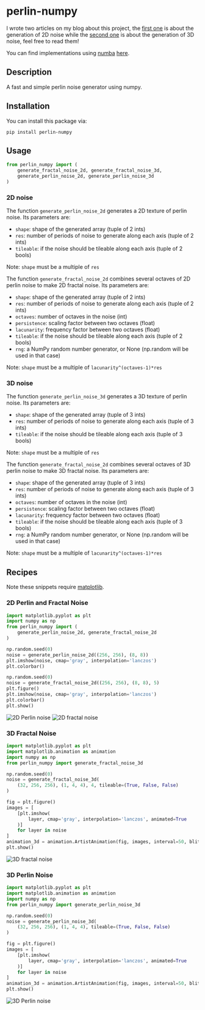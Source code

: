 # perlin-numpy

I wrote two articles on my blog about this project, the [first one](https://pvigier.github.io/2018/06/13/perlin-noise-numpy.html)  is about the generation of 2D noise while the [second one](https://pvigier.github.io/2018/11/02/3d-perlin-noise-numpy.html) is about the generation of 3D noise, feel free to read them!

You can find implementations using [numba](https://numba.pydata.org/) [here](https://github.com/pvigier/perlin-numpy/issues/9).

## Description

A fast and simple perlin noise generator using numpy.

## Installation

You can install this package via:

```
pip install perlin-numpy
```

## Usage

```python
from perlin_numpy import (
    generate_fractal_noise_2d, generate_fractal_noise_3d,
    generate_perlin_noise_2d, generate_perlin_noise_3d
)
```

### 2D noise

The function `generate_perlin_noise_2d` generates a 2D texture of perlin noise. Its parameters are:

* `shape`: shape of the generated array (tuple of 2 ints)
* `res`: number of periods of noise to generate along each axis (tuple of 2 ints)
* `tileable`: if the noise should be tileable along each axis (tuple of 2 bools)

Note: `shape` must be a multiple of `res`

The function `generate_fractal_noise_2d` combines several octaves of 2D perlin noise to make 2D fractal noise. Its parameters are:

* `shape`: shape of the generated array (tuple of 2 ints)
* `res`: number of periods of noise to generate along each axis (tuple of 2 ints)
* `octaves`: number of octaves in the noise (int)
* `persistence`: scaling factor between two octaves (float)
* `lacunarity`: frequency factor between two octaves (float)
* `tileable`: if the noise should be tileable along each axis (tuple of 2 bools)
* `rng`: a NumPy random number generator, or None (np.random will be used in that case)

Note: `shape` must be a multiple of `lacunarity^(octaves-1)*res`


### 3D noise

The function `generate_perlin_noise_3d` generates a 3D texture of perlin noise. Its parameters are:

* `shape`: shape of the generated array (tuple of 3 ints)
* `res`: number of periods of noise to generate along each axis (tuple of 3 ints)
* `tileable`: if the noise should be tileable along each axis (tuple of 3 bools)

Note: `shape` must be a multiple of `res`

The function `generate_fractal_noise_2d` combines several octaves of 3D perlin noise to make 3D fractal noise. Its parameters are:

* `shape`: shape of the generated array (tuple of 3 ints)
* `res`: number of periods of noise to generate along each axis (tuple of 3 ints)
* `octaves`: number of octaves in the noise (int)
* `persistence`: scaling factor between two octaves (float)
* `lacunarity`: frequency factor between two octaves (float)
* `tileable`: if the noise should be tileable along each axis (tuple of 3 bools)
* `rng`: a NumPy random number generator, or None (np.random will be used in that case)

Note: `shape` must be a multiple of `lacunarity^(octaves-1)*res`

## Recipes

Note these snippets require [matplotlib](https://matplotlib.org/).

### 2D Perlin and Fractal Noise

```python
import matplotlib.pyplot as plt
import numpy as np
from perlin_numpy import (
    generate_perlin_noise_2d, generate_fractal_noise_2d
)

np.random.seed(0)
noise = generate_perlin_noise_2d((256, 256), (8, 8))
plt.imshow(noise, cmap='gray', interpolation='lanczos')
plt.colorbar()

np.random.seed(0)
noise = generate_fractal_noise_2d((256, 256), (8, 8), 5)
plt.figure()
plt.imshow(noise, cmap='gray', interpolation='lanczos')
plt.colorbar()
plt.show()
```

![2D Perlin noise](https://github.com/pvigier/perlin-numpy/raw/master/examples/perlin2d.png)
![2D fractal noise](https://github.com/pvigier/perlin-numpy/raw/master/examples/fractal2d.png)

### 3D Fractal Noise

```python
import matplotlib.pyplot as plt
import matplotlib.animation as animation
import numpy as np
from perlin_numpy import generate_fractal_noise_3d

np.random.seed(0)
noise = generate_fractal_noise_3d(
    (32, 256, 256), (1, 4, 4), 4, tileable=(True, False, False)
)

fig = plt.figure()
images = [
    [plt.imshow(
        layer, cmap='gray', interpolation='lanczos', animated=True
    )]
    for layer in noise
]
animation_3d = animation.ArtistAnimation(fig, images, interval=50, blit=True)
plt.show()
```


![3D fractal noise](https://github.com/pvigier/perlin-numpy/raw/master/examples/fractal3d.gif)

### 3D Perlin Noise

```python
import matplotlib.pyplot as plt
import matplotlib.animation as animation
import numpy as np
from perlin_numpy import generate_perlin_noise_3d

np.random.seed(0)
noise = generate_perlin_noise_3d(
    (32, 256, 256), (1, 4, 4), tileable=(True, False, False)
)

fig = plt.figure()
images = [
    [plt.imshow(
        layer, cmap='gray', interpolation='lanczos', animated=True
    )]
    for layer in noise
]
animation_3d = animation.ArtistAnimation(fig, images, interval=50, blit=True)
plt.show()
```


![3D Perlin noise](https://github.com/pvigier/perlin-numpy/raw/master/examples/perlin3d.gif)
